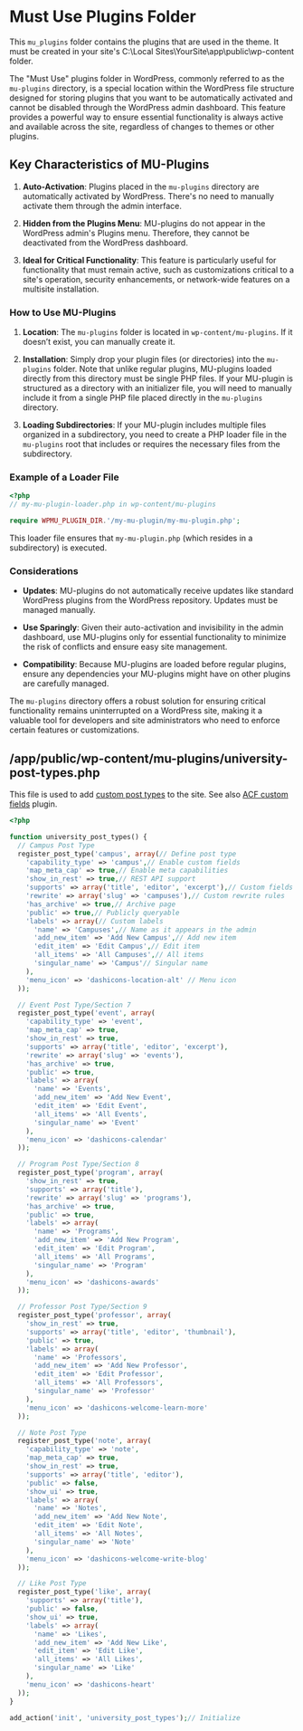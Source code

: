 # Must Use Plugins Folder

This `mu_plugins` folder contains the plugins that are used in the theme. It must be created in your site's C:\Local Sites\YourSite\app\public\wp-content folder.

The "Must Use" plugins folder in WordPress, commonly referred to as the `mu-plugins` directory, is a special location within the WordPress file structure designed for storing plugins that you want to be automatically activated and cannot be disabled through the WordPress admin dashboard. This feature provides a powerful way to ensure essential functionality is always active and available across the site, regardless of changes to themes or other plugins.

## Key Characteristics of MU-Plugins

1. **Auto-Activation**: Plugins placed in the `mu-plugins` directory are automatically activated by WordPress. There's no need to manually activate them through the admin interface.

2. **Hidden from the Plugins Menu**: MU-plugins do not appear in the WordPress admin's Plugins menu. Therefore, they cannot be deactivated from the WordPress dashboard.

3. **Ideal for Critical Functionality**: This feature is particularly useful for functionality that must remain active, such as customizations critical to a site's operation, security enhancements, or network-wide features on a multisite installation.

### How to Use MU-Plugins

1. **Location**: The `mu-plugins` folder is located in `wp-content/mu-plugins`. If it doesn’t exist, you can manually create it.

2. **Installation**: Simply drop your plugin files (or directories) into the `mu-plugins` folder. Note that unlike regular plugins, MU-plugins loaded directly from this directory must be single PHP files. If your MU-plugin is structured as a directory with an initializer file, you will need to manually include it from a single PHP file placed directly in the `mu-plugins` directory.

3. **Loading Subdirectories**: If your MU-plugin includes multiple files organized in a subdirectory, you need to create a PHP loader file in the `mu-plugins` root that includes or requires the necessary files from the subdirectory.

### Example of a Loader File

```php
<?php
// my-mu-plugin-loader.php in wp-content/mu-plugins

require WPMU_PLUGIN_DIR.'/my-mu-plugin/my-mu-plugin.php';
```

This loader file ensures that `my-mu-plugin.php` (which resides in a subdirectory) is executed.

### Considerations

- **Updates**: MU-plugins do not automatically receive updates like standard WordPress plugins from the WordPress repository. Updates must be managed manually.

- **Use Sparingly**: Given their auto-activation and invisibility in the admin dashboard, use MU-plugins only for essential functionality to minimize the risk of conflicts and ensure easy site management.

- **Compatibility**: Because MU-plugins are loaded before regular plugins, ensure any dependencies your MU-plugins might have on other plugins are carefully managed.

The `mu-plugins` directory offers a robust solution for ensuring critical functionality remains uninterrupted on a WordPress site, making it a valuable tool for developers and site administrators who need to enforce certain features or customizations.

## /app/public/wp-content/mu-plugins/university-post-types.php

This file is used to add [custom post types](/docs/md/custom_post_types.md) to the site. See also [ACF custom fields](/docs/md/custom_fields.md) plugin.

```php /* Location: app/public/wp-content/mu-plugins/university-post-types.php */
<?php

function university_post_types() {
  // Campus Post Type
  register_post_type('campus', array(// Define post type
    'capability_type' => 'campus',// Enable custom fields
    'map_meta_cap' => true,// Enable meta capabilities
    'show_in_rest' => true,// REST API support
    'supports' => array('title', 'editor', 'excerpt'),// Custom fields
    'rewrite' => array('slug' => 'campuses'),// Custom rewrite rules
    'has_archive' => true,// Archive page
    'public' => true,// Publicly queryable
    'labels' => array(// Custom labels
      'name' => 'Campuses',// Name as it appears in the admin
      'add_new_item' => 'Add New Campus',// Add new item
      'edit_item' => 'Edit Campus',// Edit item
      'all_items' => 'All Campuses',// All items
      'singular_name' => 'Campus'// Singular name
    ),
    'menu_icon' => 'dashicons-location-alt' // Menu icon
  ));

  // Event Post Type/Section 7
  register_post_type('event', array(
    'capability_type' => 'event',
    'map_meta_cap' => true,
    'show_in_rest' => true,
    'supports' => array('title', 'editor', 'excerpt'),
    'rewrite' => array('slug' => 'events'),
    'has_archive' => true,
    'public' => true,
    'labels' => array(
      'name' => 'Events',
      'add_new_item' => 'Add New Event',
      'edit_item' => 'Edit Event',
      'all_items' => 'All Events',
      'singular_name' => 'Event'
    ),
    'menu_icon' => 'dashicons-calendar'
  ));

  // Program Post Type/Section 8
  register_post_type('program', array(
    'show_in_rest' => true,
    'supports' => array('title'),
    'rewrite' => array('slug' => 'programs'),
    'has_archive' => true,
    'public' => true,
    'labels' => array(
      'name' => 'Programs',
      'add_new_item' => 'Add New Program',
      'edit_item' => 'Edit Program',
      'all_items' => 'All Programs',
      'singular_name' => 'Program'
    ),
    'menu_icon' => 'dashicons-awards'
  ));

  // Professor Post Type/Section 9
  register_post_type('professor', array(
    'show_in_rest' => true,
    'supports' => array('title', 'editor', 'thumbnail'),
    'public' => true,
    'labels' => array(
      'name' => 'Professors',
      'add_new_item' => 'Add New Professor',
      'edit_item' => 'Edit Professor',
      'all_items' => 'All Professors',
      'singular_name' => 'Professor'
    ),
    'menu_icon' => 'dashicons-welcome-learn-more'
  ));

  // Note Post Type
  register_post_type('note', array(
    'capability_type' => 'note',
    'map_meta_cap' => true,
    'show_in_rest' => true,
    'supports' => array('title', 'editor'),
    'public' => false,
    'show_ui' => true,
    'labels' => array(
      'name' => 'Notes',
      'add_new_item' => 'Add New Note',
      'edit_item' => 'Edit Note',
      'all_items' => 'All Notes',
      'singular_name' => 'Note'
    ),
    'menu_icon' => 'dashicons-welcome-write-blog'
  ));

  // Like Post Type
  register_post_type('like', array(
    'supports' => array('title'),
    'public' => false,
    'show_ui' => true,
    'labels' => array(
      'name' => 'Likes',
      'add_new_item' => 'Add New Like',
      'edit_item' => 'Edit Like',
      'all_items' => 'All Likes',
      'singular_name' => 'Like'
    ),
    'menu_icon' => 'dashicons-heart'
  ));
}

add_action('init', 'university_post_types');// Initialize

```
